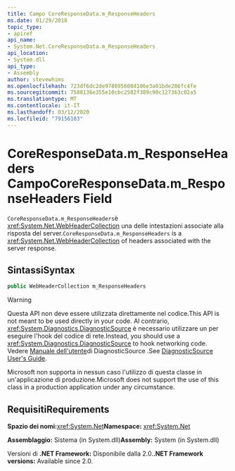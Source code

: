```yaml
---
title: Campo CoreResponseData.m_ResponseHeaders
ms.date: 01/29/2018
topic_type:
- apiref
api_name:
- System.Net.CoreResponseData.m_ResponseHeaders
api_location:
- System.dll
api_type:
- Assembly
author: stevewhims
ms.openlocfilehash: 723df6dc2de978695608d106e3a01bde286fc4fe
ms.sourcegitcommit: 7588136e355e10cbc2582f389c90c127363c02a5
ms.translationtype: MT
ms.contentlocale: it-IT
ms.lasthandoff: 03/12/2020
ms.locfileid: "79156103"
---
```

# <a name="coreresponsedatam_responseheaders-field"></a><span data-ttu-id="5dd7a-102">CoreResponseData.m\_ResponseHeaders Campo</span><span class="sxs-lookup"><span data-stu-id="5dd7a-102">CoreResponseData.m\_ResponseHeaders Field</span></span>

<span data-ttu-id="5dd7a-103">`CoreResponseData.m_ResponseHeaders`è <xref:System.Net.WebHeaderCollection> una delle intestazioni associate alla risposta del server.</span><span class="sxs-lookup"><span data-stu-id="5dd7a-103">`CoreResponseData.m_ResponseHeaders` is a <xref:System.Net.WebHeaderCollection> of headers associated with the server response.</span></span>

## <a name="syntax"></a><span data-ttu-id="5dd7a-104">Sintassi</span><span class="sxs-lookup"><span data-stu-id="5dd7a-104">Syntax</span></span>
  
```csharp
public WebHeaderCollection m_ResponseHeaders
```

> [!WARNING]
> <span data-ttu-id="5dd7a-105">Questa API non deve essere utilizzata direttamente nel codice.</span><span class="sxs-lookup"><span data-stu-id="5dd7a-105">This API is not meant to be used directly in your code.</span></span> <span data-ttu-id="5dd7a-106">Al contrario, <xref:System.Diagnostics.DiagnosticSource> è necessario utilizzare un per eseguire l'hook del codice di rete.</span><span class="sxs-lookup"><span data-stu-id="5dd7a-106">Instead, you should use a <xref:System.Diagnostics.DiagnosticSource> to hook networking code.</span></span> <span data-ttu-id="5dd7a-107">Vedere [Manuale dell'utente](https://github.com/dotnet/runtime/blob/master/src/libraries/System.Diagnostics.DiagnosticSource/src/DiagnosticSourceUsersGuide.md)di DiagnosticSource .</span><span class="sxs-lookup"><span data-stu-id="5dd7a-107">See [DiagnosticSource User's Guide](https://github.com/dotnet/runtime/blob/master/src/libraries/System.Diagnostics.DiagnosticSource/src/DiagnosticSourceUsersGuide.md).</span></span>
>
> <span data-ttu-id="5dd7a-108">Microsoft non supporta in nessun caso l'utilizzo di questa classe in un'applicazione di produzione.</span><span class="sxs-lookup"><span data-stu-id="5dd7a-108">Microsoft does not support the use of this class in a production application under any circumstance.</span></span>

## <a name="requirements"></a><span data-ttu-id="5dd7a-109">Requisiti</span><span class="sxs-lookup"><span data-stu-id="5dd7a-109">Requirements</span></span>

<span data-ttu-id="5dd7a-110">**Spazio dei nomi:**<xref:System.Net></span><span class="sxs-lookup"><span data-stu-id="5dd7a-110">**Namespace:** <xref:System.Net></span></span>

<span data-ttu-id="5dd7a-111">**Assemblaggio:** Sistema (in System.dll)</span><span class="sxs-lookup"><span data-stu-id="5dd7a-111">**Assembly:** System (in System.dll)</span></span>

<span data-ttu-id="5dd7a-112">Versioni di **.NET Framework:** Disponibile dalla 2.0.</span><span class="sxs-lookup"><span data-stu-id="5dd7a-112">**.NET Framework versions:** Available since 2.0.</span></span>
